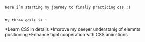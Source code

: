                                                                                 Here i`m starting my journey to finally practicing css :)
                                                                                
                                                                                                  My three goals is :
*Learn CSS in details
*Improve my deeper understanig of elemnts positioning
*Enhance tight cooperation with CSS animations
